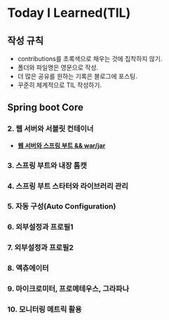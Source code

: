 # Today I Learned(TIL)

## 작성 규칙
- contributions를 초록색으로 채우는 것에 집착하지 않기.
- 폴더와 파일명은 영문으로 작성.
- 더 많은 공유를 원하는 기록은 블로그에 포스팅.
- 꾸준히 체계적으로 TIL 작성하기. 

## Spring boot Core

### 2. 웹 서버와 서블릿 컨테이너
- [**웹 서버와 스프링 부트 && war/jar**](https://github.com/YeongJae0114/TIL/blob/main/Spring-boot-core/boot-core_2-1.md)


### 3. 스프링 부트와 내장 톰캣

### 4. 스프링 부트 스타터와 라이브러리 관리

### 5. 자동 구성(Auto Configuration)


### 6. 외부설정과 프로필1


### 7. 외부설정과 프로필2

### 8. 액츄에이터

### 9. 마이크로미터, 프로메테우스, 그라파나

### 10. 모니터링 메트릭 활용
